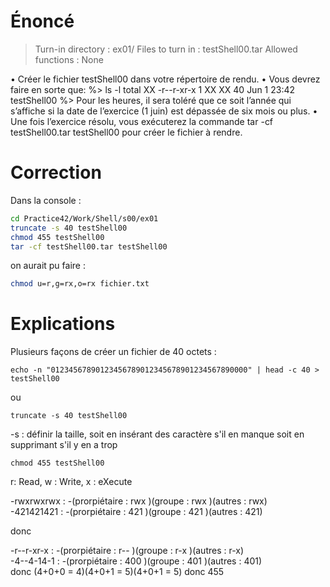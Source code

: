 
# Énoncé

> Turn-in directory : ex01/
> Files to turn in : testShell00.tar
> Allowed functions : None

• Créer le fichier testShell00 dans votre répertoire de rendu.
• Vous devrez faire en sorte que:
%> ls -l
total XX
-r--r-xr-x 1 XX XX 40 Jun 1 23:42 testShell00
%>
Pour les heures, il sera toléré que ce soit l’année qui s’affiche si la date de l’exercice
(1 juin) est dépassée de six mois ou plus.
• Une fois l’exercice résolu, vous exécuterez la commande tar -cf testShell00.tar
testShell00 pour créer le fichier à rendre.
# Correction

Dans la console :
```sh
cd Practice42/Work/Shell/s00/ex01
truncate -s 40 testShell00
chmod 455 testShell00
tar -cf testShell00.tar testShell00
```

on aurait pu faire :

```sh
chmod u=r,g=rx,o=rx fichier.txt
```


# Explications

Plusieurs façons de créer un fichier de 40 octets :

```shell
echo -n "01234567890123456789012345678901234567890000" | head -c 40 > testShell00
```

ou

```shell
truncate -s 40 testShell00
```

-s : définir la taille, soit en insérant des caractère s'il en manque soit en supprimant s'il y en a trop

```shell
chmod 455 testShell00
```


r: Read, w : Write, x : eXecute  
  
-rwxrwxrwx : -(prorpiétaire : rwx )(groupe : rwx )(autres : rwx)  
-421421421 : -(prorpiétaire : 421 )(groupe : 421 )(autres : 421)  
  
donc  
  
-r--r-xr-x : -(prorpiétaire : r-- )(groupe : r-x )(autres : r-x)  
-4--4-14-1 : -(prorpiétaire : 400 )(groupe : 401 )(autres : 401)  
donc (4+0+0 = 4)(4+0+1 = 5)(4+0+1 = 5) donc 455  



